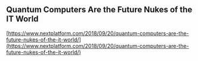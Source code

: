 ## Quantum Computers Are the Future Nukes of the IT World
  
  [https://www.nextplatform.com/2018/09/20/quantum-computers-are-the-future-nukes-of-the-it-world/](https://www.nextplatform.com/2018/09/20/quantum-computers-are-the-future-nukes-of-the-it-world/)